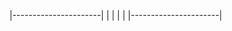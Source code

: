 |----------------------|
|                      |
|                      |
|----------------------|
